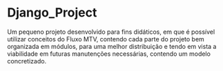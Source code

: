 # Django_Project

Um pequeno projeto desenvolvido para fins didáticos, em que é possível utilizar conceitos do Fluxo MTV,
contendo cada parte do projeto bem organizada em módulos, para uma melhor distribuição e tendo em vista
a viabilidade em futuras manutenções necessárias, contendo um modelo concretizado.
